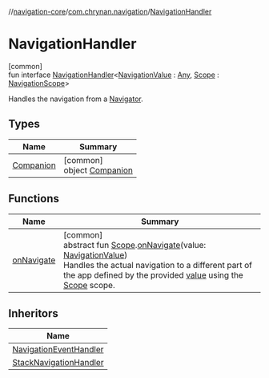 //[navigation-core](../../../index.md)/[com.chrynan.navigation](../index.md)/[NavigationHandler](index.md)

# NavigationHandler

[common]\
fun interface [NavigationHandler](index.md)&lt;[NavigationValue](index.md) : [Any](https://kotlinlang.org/api/latest/jvm/stdlib/kotlin/-any/index.html), [Scope](index.md) : [NavigationScope](../-navigation-scope/index.md)&gt;

Handles the navigation from a [Navigator](../-navigator/index.md).

## Types

| Name | Summary |
|---|---|
| [Companion](-companion/index.md) | [common]<br>object [Companion](-companion/index.md) |

## Functions

| Name | Summary |
|---|---|
| [onNavigate](on-navigate.md) | [common]<br>abstract fun [Scope](index.md).[onNavigate](on-navigate.md)(value: [NavigationValue](index.md))<br>Handles the actual navigation to a different part of the app defined by the provided [value](on-navigate.md) using the [Scope](index.md) scope. |

## Inheritors

| Name |
|---|
| [NavigationEventHandler](../-navigation-event-handler/index.md) |
| [StackNavigationHandler](../-stack-navigation-handler/index.md) |
